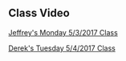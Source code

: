 ## Class Video

[Jeffrey's Monday 5/3/2017 Class](https://codingbootcamp.hosted.panopto.com/Panopto/Pages/Viewer.aspx?id=7b219a2e-d7fc-4061-8a9b-e07aa74c3fe6)

[Derek's Tuesday 5/4/2017 Class](https://codingbootcamp.hosted.panopto.com/Panopto/Pages/Viewer.aspx?id=6b57ea7d-c844-49cc-a79f-5e1a37a5e8e0)

